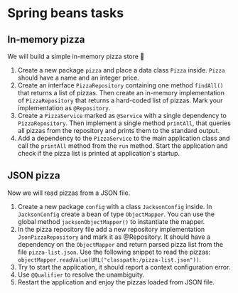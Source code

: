 # Spring beans tasks

## In-memory pizza
We will build a simple in-memory pizza store 🍕 

1. Create a new package `pizza` and place a data class `Pizza` inside. `Pizza` should have a name and an
integer price.
2. Create an interface `PizzaRepository` containing one method `findAll()` that returns a list of pizzas. Then
create an in-memory implementation of `PizzaRepository` that returns a hard-coded list of pizzas. Mark your
implementation as `@Repository`.
3. Create a `PizzaService` marked as `@Service` with a single dependency to `PizzaRepository`. Then implement
a single method `printAll`, that queries all pizzas from the repository and prints them to the standard output.
4. Add a dependency to the `PizzaService` to the main application class and call the `printAll` method from
the `run` method. Start the application and check if the pizza list is printed at application's startup.

## JSON pizza
Now we will read pizzas from a JSON file.

1. Create a new package `config` with a class `JacksonConfig` inside. In `JacksonConfig` create a bean
of type `ObjectMapper`. You can use the global method `jacksonObjectMapper()` to instantiate the mapper.
2. In the pizza repository file add a new repository implementation `JsonPizzaRepository` and mark it
as @Repository. It should have a dependency on the `ObjectMapper` and return parsed pizza list from the
file `pizza-list.json`. Use the  following snippet to read the pizzas:
`objectMapper.readValue(URL("classpath:/pizza-list.json"))`.
3. Try to start the application, it should report a context configuration error.
4. Use `@Qualifier` to resolve the unambiguity.
5. Restart the application and enjoy the pizzas loaded from JSON file.